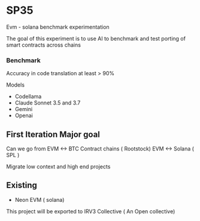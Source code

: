# SP35
Evm - solana benchmark experimentation

The goal of this experiment is to use AI to benchmark and test porting of smart contracts across chains 

### Benchmark
Accuracy in code translation at least > 90% 

Models 
- Codellama
- Claude Sonnet 3.5 and 3.7
- Gemini
- Openai

## First Iteration Major goal 

Can we go from 
EVM <-> BTC Contract chains ( Rootstock) 
EVM <-> Solana ( SPL ) 


Migrate low context and high end projects 

## Existing 

- Neon EVM ( solana) 

This project will be exported to IRV3 Collective ( An Open collective) 

